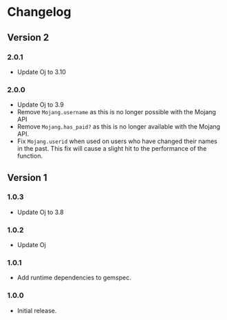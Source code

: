 # Changelog
## Version 2
### 2.0.1
* Update Oj to 3.10

### 2.0.0
* Update Oj to 3.9
* Remove `Mojang.username` as this is no longer possible with the Mojang API
* Remove `Mojang.has_paid?` as this is no longer available with the Mojang API.
* Fix `Mojang.userid` when used on users who have changed their names in the past. This fix will cause a slight hit to the performance of the function.

## Version 1
### 1.0.3
* Update Oj to 3.8

### 1.0.2
* Update Oj

### 1.0.1
* Add runtime dependencies to gemspec.

### 1.0.0
* Initial release.
